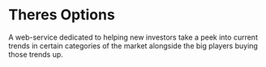 # Theres Options

A web-service dedicated to helping new investors take a peek into current trends in certain categories of the market alongside the big players buying those trends up.
